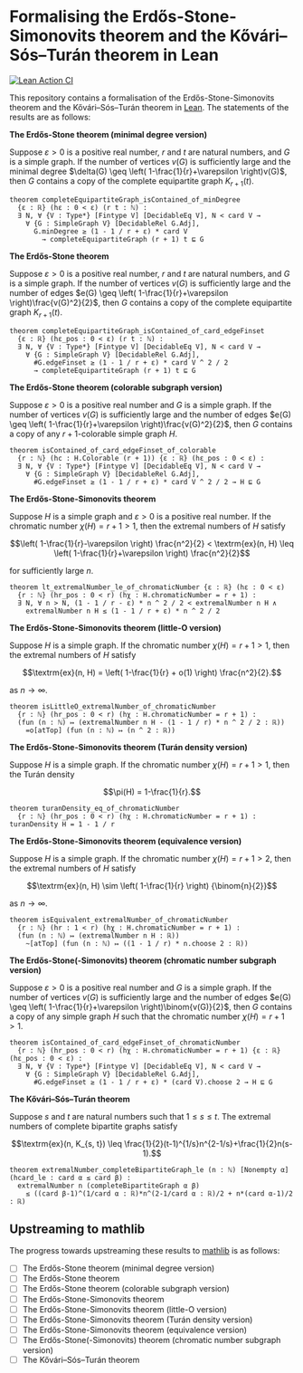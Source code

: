 # Formalising the Erdős-Stone-Simonovits theorem and the Kővári–Sós–Turán theorem in Lean

[![Lean Action CI](https://github.com/mitchell-horner/ErdosStoneSimonovits/actions/workflows/lean_action_ci.yml/badge.svg)](https://github.com/mitchell-horner/ErdosStoneSimonovits/actions/workflows/lean_action_ci.yml)

This repository contains a formalisation of the Erdős-Stone-Simonovits theorem and the Kővári–Sós–Turán theorem in [Lean](https://lean-lang.org/). The statements of the results are as follows:

**The Erdős-Stone theorem (minimal degree version)**

Suppose $\varepsilon > 0$ is a positive real number, $r$ and $t$ are natural numbers, and $G$ is a simple graph. If the number of vertices $v(G)$ is sufficiently large and the minimal degree $\delta(G) \geq \left( 1-\frac{1}{r}+\varepsilon \right)v(G)$, then $G$ contains a copy of the complete equipartite graph $K_{r+1}(t)$.

```lean
theorem completeEquipartiteGraph_isContained_of_minDegree
  {ε : ℝ} (hε : 0 < ε) (r t : ℕ) :
  ∃ N, ∀ {V : Type*} [Fintype V] [DecidableEq V], N < card V →
    ∀ {G : SimpleGraph V} [DecidableRel G.Adj],
      G.minDegree ≥ (1 - 1 / r + ε) * card V
        → completeEquipartiteGraph (r + 1) t ⊑ G
```

**The Erdős-Stone theorem**

Suppose $\varepsilon > 0$ is a positive real number, $r$ and $t$ are natural numbers, and $G$ is a simple graph. If the number of vertices $v(G)$ is sufficiently large and the number of edges $e(G) \geq \left( 1-\frac{1}{r}+\varepsilon \right)\frac{v(G)^2}{2}$, then $G$ contains a copy of the complete equipartite graph $K_{r+1}(t)$.

```lean
theorem completeEquipartiteGraph_isContained_of_card_edgeFinset
  {ε : ℝ} (hε_pos : 0 < ε) (r t : ℕ) :
  ∃ N, ∀ {V : Type*} [Fintype V] [DecidableEq V], N < card V →
    ∀ {G : SimpleGraph V} [DecidableRel G.Adj],
      #G.edgeFinset ≥ (1 - 1 / r + ε) * card V ^ 2 / 2
      → completeEquipartiteGraph (r + 1) t ⊑ G
```

**The Erdős-Stone theorem (colorable subgraph version)**

Suppose $\varepsilon > 0$ is a positive real number and $G$ is a simple graph. If the number of vertices $v(G)$ is sufficiently large and the number of edges $e(G) \geq \left( 1-\frac{1}{r}+\varepsilon \right)\frac{v(G)^2}{2}$, then $G$ contains a copy of any $r+1$-colorable simple graph $H$.

```lean
theorem isContained_of_card_edgeFinset_of_colorable
  {r : ℕ} (hc : H.Colorable (r + 1)) {ε : ℝ} (hε_pos : 0 < ε) :
  ∃ N, ∀ {V : Type*} [Fintype V] [DecidableEq V], N < card V →
    ∀ {G : SimpleGraph V} [DecidableRel G.Adj],
      #G.edgeFinset ≥ (1 - 1 / r + ε) * card V ^ 2 / 2 → H ⊑ G
```

**The Erdős-Stone-Simonovits theorem**

Suppose $H$ is a simple graph and $\varepsilon > 0$ is a positive real number. If the chromatic number $\chi(H) = r+1 > 1$, then the extremal numbers of $H$ satisfy

$$\left( 1-\frac{1}{r}-\varepsilon \right) \frac{n^2}{2} < \textrm{ex}(n, H) \leq \left( 1-\frac{1}{r}+\varepsilon \right) \frac{n^2}{2}$$ 

for sufficiently large $n$.

```lean
theorem lt_extremalNumber_le_of_chromaticNumber {ε : ℝ} (hε : 0 < ε)
  {r : ℕ} (hr_pos : 0 < r) (hχ : H.chromaticNumber = r + 1) :
  ∃ N, ∀ n > N, (1 - 1 / r - ε) * n ^ 2 / 2 < extremalNumber n H ∧
    extremalNumber n H ≤ (1 - 1 / r + ε) * n ^ 2 / 2
```

**The Erdős-Stone-Simonovits theorem (little-O version)**

Suppose $H$ is a simple graph. If the chromatic number $\chi(H) = r+1 > 1$, then the extremal numbers of $H$ satisfy

$$\textrm{ex}(n, H) = \left( 1-\frac{1}{r} + o(1) \right) \frac{n^2}{2}.$$

as $n \rightarrow \infty$.

```lean
theorem isLittleO_extremalNumber_of_chromaticNumber
  {r : ℕ} (hr_pos : 0 < r) (hχ : H.chromaticNumber = r + 1) :
  (fun (n : ℕ) ↦ (extremalNumber n H - (1 - 1 / r) * n ^ 2 / 2 : ℝ))
    =o[atTop] (fun (n : ℕ) ↦ (n ^ 2 : ℝ))
```

**The Erdős-Stone-Simonovits theorem (Turán density version)**

Suppose $H$ is a simple graph. If the chromatic number $\chi(H) = r+1 > 1$, then the Turán density

$$\pi(H) = 1-\frac{1}{r}.$$

```lean
theorem turanDensity_eq_of_chromaticNumber
  {r : ℕ} (hr_pos : 0 < r) (hχ : H.chromaticNumber = r + 1) : turanDensity H = 1 - 1 / r
```

**The Erdős-Stone-Simonovits theorem (equivalence version)**

Suppose $H$ is a simple graph. If the chromatic number $\chi(H) = r+1 > 2$, then the extremal numbers of $H$ satisfy

$$\textrm{ex}(n, H) \sim \left( 1-\frac{1}{r} \right) {\binom{n}{2}}$$

as $n \rightarrow \infty$.

```lean
theorem isEquivalent_extremalNumber_of_chromaticNumber
  {r : ℕ} (hr : 1 < r) (hχ : H.chromaticNumber = r + 1) :
  (fun (n : ℕ) ↦ (extremalNumber n H : ℝ))
    ~[atTop] (fun (n : ℕ) ↦ ((1 - 1 / r) * n.choose 2 : ℝ))
```

**The Erdős-Stone(-Simonovits) theorem (chromatic number subgraph version)**

Suppose $\varepsilon > 0$ is a positive real number and $G$ is a simple graph. If the number of vertices $v(G)$ is sufficiently large and the number of edges $e(G) \geq \left( 1-\frac{1}{r}+\varepsilon \right)\binom{v(G)}{2}$, then $G$ contains a copy of any simple graph $H$ such that the chromatic number $\chi(H) = r+1 > 1$.

```lean
theorem isContained_of_card_edgeFinset_of_chromaticNumber
  {r : ℕ} (hr_pos : 0 < r) (hχ : H.chromaticNumber = r + 1) {ε : ℝ} (hε_pos : 0 < ε) :
  ∃ N, ∀ {V : Type*} [Fintype V] [DecidableEq V], N < card V →
    ∀ {G : SimpleGraph V} [DecidableRel G.Adj],
      #G.edgeFinset ≥ (1 - 1 / r + ε) * (card V).choose 2 → H ⊑ G
```

**The Kővári–Sós–Turán theorem**

Suppose $s$ and $t$ are natural numbers such that $1 \leq s \leq t$. The extremal numbers of complete bipartite graphs satisfy 

$$\textrm{ex}(n, K_{s, t}) \leq \frac{1}{2}(t-1)^{1/s}n^{2-1/s}+\frac{1}{2}n(s-1).$$

```lean
theorem extremalNumber_completeBipartiteGraph_le (n : ℕ) [Nonempty α] (hcard_le : card α ≤ card β) :
  extremalNumber n (completeBipartiteGraph α β)
    ≤ ((card β-1)^(1/card α : ℝ)*n^(2-1/card α : ℝ)/2 + n*(card α-1)/2 : ℝ)
```

## Upstreaming to mathlib

The progress towards upstreaming these results to [mathlib](https://github.com/leanprover-community/mathlib4) is as follows:

- [ ] The Erdős-Stone theorem (minimal degree version)
- [ ] The Erdős-Stone theorem
- [ ] The Erdős-Stone theorem (colorable subgraph version)
- [ ] The Erdős-Stone-Simonovits theorem
- [ ] The Erdős-Stone-Simonovits theorem (little-O version)
- [ ] The Erdős-Stone-Simonovits theorem (Turán density version)
- [ ] The Erdős-Stone-Simonovits theorem (equivalence version)
- [ ] The Erdős-Stone(-Simonovits) theorem (chromatic number subgraph version)
- [ ] The Kővári–Sós–Turán theorem
